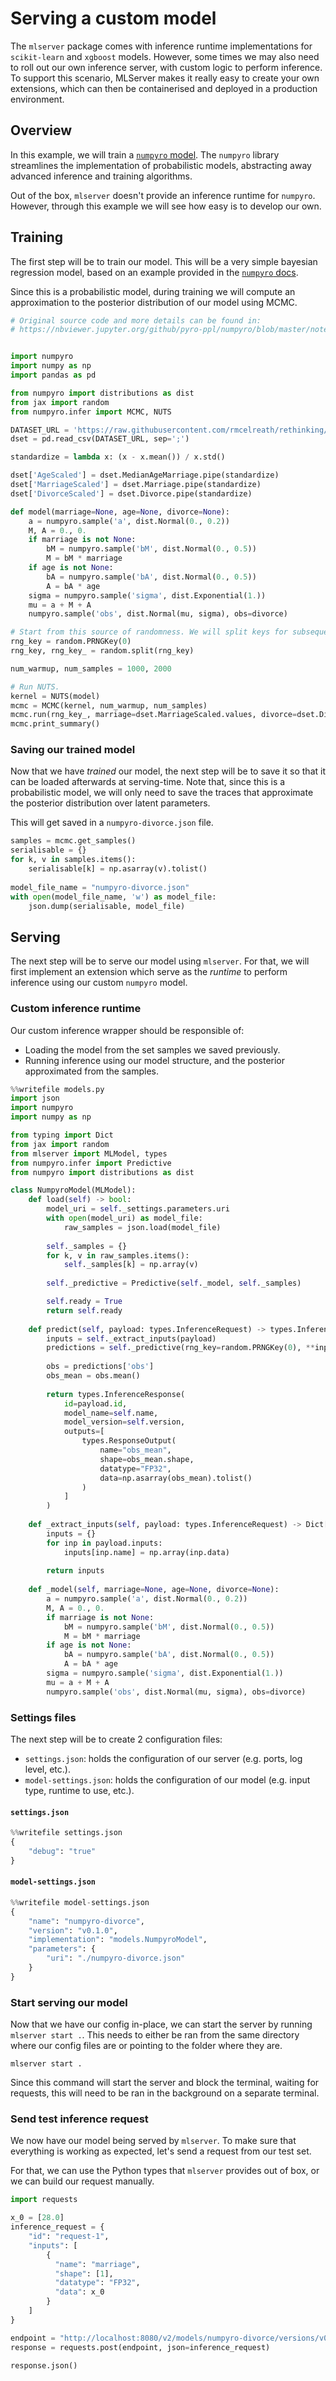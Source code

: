 # Serving a custom model

The `mlserver` package comes with inference runtime implementations for `scikit-learn` and `xgboost` models.
However, some times we may also need to roll out our own inference server, with custom logic to perform inference.
To support this scenario, MLServer makes it really easy to create your own extensions, which can then be containerised and deployed in a production environment.

## Overview

In this example, we will train a [`numpyro` model](http://num.pyro.ai/en/stable/). 
The `numpyro` library streamlines the implementation of probabilistic models, abstracting away advanced inference and training algorithms.

Out of the box, `mlserver` doesn't provide an inference runtime for `numpyro`.
However, through this example we will see how easy is to develop our own.

## Training

The first step will be to train our model.
This will be a very simple bayesian regression model, based on an example provided in the [`numpyro` docs](https://nbviewer.jupyter.org/github/pyro-ppl/numpyro/blob/master/notebooks/source/bayesian_regression.ipynb).

Since this is a probabilistic model, during training we will compute an approximation to the posterior distribution of our model using MCMC.


```python
# Original source code and more details can be found in:
# https://nbviewer.jupyter.org/github/pyro-ppl/numpyro/blob/master/notebooks/source/bayesian_regression.ipynb


import numpyro
import numpy as np
import pandas as pd

from numpyro import distributions as dist
from jax import random
from numpyro.infer import MCMC, NUTS

DATASET_URL = 'https://raw.githubusercontent.com/rmcelreath/rethinking/master/data/WaffleDivorce.csv'
dset = pd.read_csv(DATASET_URL, sep=';')

standardize = lambda x: (x - x.mean()) / x.std()

dset['AgeScaled'] = dset.MedianAgeMarriage.pipe(standardize)
dset['MarriageScaled'] = dset.Marriage.pipe(standardize)
dset['DivorceScaled'] = dset.Divorce.pipe(standardize)

def model(marriage=None, age=None, divorce=None):
    a = numpyro.sample('a', dist.Normal(0., 0.2))
    M, A = 0., 0.
    if marriage is not None:
        bM = numpyro.sample('bM', dist.Normal(0., 0.5))
        M = bM * marriage
    if age is not None:
        bA = numpyro.sample('bA', dist.Normal(0., 0.5))
        A = bA * age
    sigma = numpyro.sample('sigma', dist.Exponential(1.))
    mu = a + M + A
    numpyro.sample('obs', dist.Normal(mu, sigma), obs=divorce)

# Start from this source of randomness. We will split keys for subsequent operations.
rng_key = random.PRNGKey(0)
rng_key, rng_key_ = random.split(rng_key)

num_warmup, num_samples = 1000, 2000

# Run NUTS.
kernel = NUTS(model)
mcmc = MCMC(kernel, num_warmup, num_samples)
mcmc.run(rng_key_, marriage=dset.MarriageScaled.values, divorce=dset.DivorceScaled.values)
mcmc.print_summary()
```

### Saving our trained model

Now that we have _trained_ our model, the next step will be to save it so that it can be loaded afterwards at serving-time.
Note that, since this is a probabilistic model, we will only need to save the traces that approximate the posterior distribution over latent parameters.

This will get saved in a `numpyro-divorce.json` file.


```python
samples = mcmc.get_samples()
serialisable = {}
for k, v in samples.items():
    serialisable[k] = np.asarray(v).tolist()
    
model_file_name = "numpyro-divorce.json"
with open(model_file_name, 'w') as model_file:
    json.dump(serialisable, model_file)
```

## Serving

The next step will be to serve our model using `mlserver`. 
For that, we will first implement an extension which serve as the _runtime_ to perform inference using our custom `numpyro` model.

### Custom inference runtime

Our custom inference wrapper should be responsible of:

- Loading the model from the set samples we saved previously.
- Running inference using our model structure, and the posterior approximated from the samples.



```python
%%writefile models.py
import json
import numpyro
import numpy as np

from typing import Dict
from jax import random
from mlserver import MLModel, types
from numpyro.infer import Predictive
from numpyro import distributions as dist

class NumpyroModel(MLModel):
    def load(self) -> bool:
        model_uri = self._settings.parameters.uri
        with open(model_uri) as model_file:
            raw_samples = json.load(model_file)
            
        self._samples = {}
        for k, v in raw_samples.items():
            self._samples[k] = np.array(v)
        
        self._predictive = Predictive(self._model, self._samples) 

        self.ready = True
        return self.ready
    
    def predict(self, payload: types.InferenceRequest) -> types.InferenceResponse:
        inputs = self._extract_inputs(payload)
        predictions = self._predictive(rng_key=random.PRNGKey(0), **inputs)
        
        obs = predictions['obs']
        obs_mean = obs.mean()
        
        return types.InferenceResponse(
            id=payload.id,
            model_name=self.name,
            model_version=self.version,
            outputs=[
                types.ResponseOutput(
                    name="obs_mean",
                    shape=obs_mean.shape,
                    datatype="FP32",
                    data=np.asarray(obs_mean).tolist()
                )
            ]
        )
    
    def _extract_inputs(self, payload: types.InferenceRequest) -> Dict[str, np.ndarray]:
        inputs = {}
        for inp in payload.inputs:
            inputs[inp.name] = np.array(inp.data)
        
        return inputs
    
    def _model(self, marriage=None, age=None, divorce=None):
        a = numpyro.sample('a', dist.Normal(0., 0.2))
        M, A = 0., 0.
        if marriage is not None:
            bM = numpyro.sample('bM', dist.Normal(0., 0.5))
            M = bM * marriage
        if age is not None:
            bA = numpyro.sample('bA', dist.Normal(0., 0.5))
            A = bA * age
        sigma = numpyro.sample('sigma', dist.Exponential(1.))
        mu = a + M + A
        numpyro.sample('obs', dist.Normal(mu, sigma), obs=divorce)

```

### Settings files

The next step will be to create 2 configuration files: 

- `settings.json`: holds the configuration of our server (e.g. ports, log level, etc.).
- `model-settings.json`: holds the configuration of our model (e.g. input type, runtime to use, etc.).

#### `settings.json`


```python
%%writefile settings.json
{
    "debug": "true"
}
```

#### `model-settings.json`


```python
%%writefile model-settings.json
{
    "name": "numpyro-divorce",
    "version": "v0.1.0",
    "implementation": "models.NumpyroModel",
    "parameters": {
        "uri": "./numpyro-divorce.json"
    }
}
```

### Start serving our model

Now that we have our config in-place, we can start the server by running `mlserver start .`. This needs to either be ran from the same directory where our config files are or pointing to the folder where they are.

```shell
mlserver start .
```

Since this command will start the server and block the terminal, waiting for requests, this will need to be ran in the background on a separate terminal.

### Send test inference request


We now have our model being served by `mlserver`.
To make sure that everything is working as expected, let's send a request from our test set.

For that, we can use the Python types that `mlserver` provides out of box, or we can build our request manually.


```python
import requests

x_0 = [28.0]
inference_request = {
    "id": "request-1",
    "inputs": [
        {
          "name": "marriage",
          "shape": [1],
          "datatype": "FP32",
          "data": x_0
        }
    ]
}

endpoint = "http://localhost:8080/v2/models/numpyro-divorce/versions/v0.1.0/infer"
response = requests.post(endpoint, json=inference_request)

response.json()
```


```python

```
